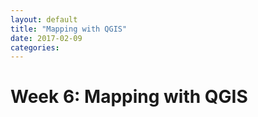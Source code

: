 ```yaml
---
layout: default
title: "Mapping with QGIS"
date: 2017-02-09
categories:
---
```



# Week 6: Mapping with QGIS
